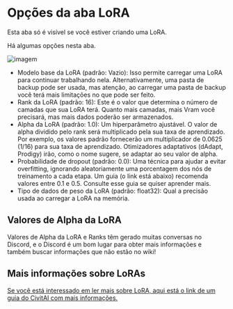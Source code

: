 # Opções da aba LoRA
Esta aba só é visível se você estiver criando uma LoRA.

Há algumas opções nesta aba.

![imagem](https://github.com/Nerogar/OneTrainer/assets/132208482/b15aca6a-534c-411f-bbe5-fde3edf91581)

* Modelo base da LoRA (padrão: Vazio): Isso permite carregar uma LoRA para continuar trabalhando nela. Alternativamente, uma pasta de backup pode ser usada, mas atenção, ao carregar uma pasta de backup você terá mais limitações no que pode ser feito.
* Rank da LoRA (padrão: 16): Este é o valor que determina o número de camadas que sua LoRA terá. Quanto mais camadas, mais Vram você precisará, mas mais dados poderão ser armazenados.
* Alpha da LoRA (padrão: 1.0): Um hiperparâmetro ajustável. O valor de alpha dividido pelo rank será multiplicado pela sua taxa de aprendizado. Por exemplo, os valores padrão fornecerão um multiplicador de 0.0625 (1/16) para sua taxa de aprendizado. Otimizadores adaptativos (dAdapt, Prodigy) irão, como o nome sugere, se adaptar ao seu valor de alpha.
* Probabilidade de dropout (padrão: 0.0): Uma técnica para ajudar a evitar overfitting, ignorando aleatoriamente uma porcentagem dos nós de treinamento a cada etapa. Um guia (o link está abaixo) recomenda valores entre 0.1 e 0.5. Consulte esse guia se quiser aprender mais.
* Tipo de dados de peso da LoRA (padrão: float32): Qual a precisão usada ao carregar a LoRA na memória.

## Valores de Alpha da LoRA
Valores de Alpha da LoRA e Ranks têm gerado muitas conversas no Discord, e o Discord é um bom lugar para obter mais informações e também buscar informações que não estão no wiki!

## Mais informações sobre LoRAs
[Se você está interessado em ler mais sobre LoRA, aqui está o link de um guia do CivitAI com mais informações.](https://civitai.com/articles/3105/essential-to-advanced-guide-to-training-a-lora)